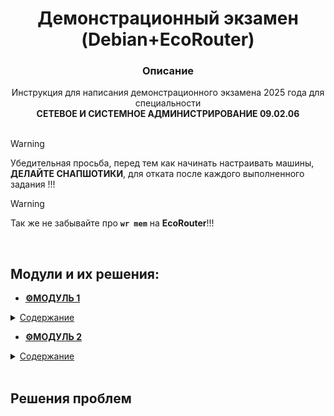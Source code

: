 # <div align="center"><strong>Демонстрационный экзамен (Debian+EcoRouter)</strong></div>
### <div align="center"><strong>Описание</strong> </div>
<div align="center">Инструкция для написания демонстрационного экзамена 2025 года для специальности</div> <div align="center"><strong>СЕТЕВОЕ И СИСТЕМНОЕ АДМИНИСТРИРОВАНИЕ 09.02.06</strong></div>
</br>

>[!WARNING]
>Убедительная просьба, перед тем как начинать настраивать машины, **ДЕЛАЙТЕ СНАПШОТИКИ**, для отката после каждого выполненного задания !!!

>[!WARNING]
>Так же не забывайте про **`wr mem`** на **EcoRouter**!!!


</br>

## Модули и их решения: 

+ **[⚙️МОДУЛЬ 1]()** 
<details>
  <summary><ins>Содержание</ins></summary> 
  
  1. **[Произведите _базовую настройку_ устройств]()**
  
  2. **[Настройка _ISP_]()**
  
  3. **[Создание _ЛОКАЛЬНЫХ_ учетных записей]()**
  
  4. **[Настройте на интерфейсе _HQ-RTR_ в сторону офиса _HQ_ виртуальный коммутатор]()**
   
  5. **[Настройка безопасного удаленного доступа на серверах _HQ-SRV_ и _BR-SRV_]()**
  
  6. **[Между офисами _HQ_ и _BR_ необходимо сконфигурировать _IP-туннель_]()**

  7. **[Обеспечьте _ДИНАМИЧЕСКУЮ МАРШРУТИЗАЦИЮ_]()**

  8. **[Настройка _ДИНАМИЧЕСКОЙ ТРАНСЛЯЦИИ АДРЕСОВ_]()**

  9. **[Настройка _ПРОТОКОЛА ДИНАМИЧЕСКОЙ КОНФИГУРАЦИИ ХОСТОВ_]()**

  10. **[Настройка _DNS для офисов HQ и BR_]()**

  11. **[Настройте _ЧАСОВОЙ ПОЯС_ на всех устройствах, согласно месту проведения экзамена]()**
    
  </details>

+ **[⚙️МОДУЛЬ 2]()**
<details>
  <summary><ins>Содержание</ins></summary>

1. **[Настройте доменный контроллер _SAMBA_ на машине _BR-SRV_]()**
    
2. **[Сконфигурируйте _ФАЙЛОВОЕ ХРАНИЛИЩЕ_]()**

3. **[Настройте службу сетевого времени на базе сервиса _CHRONY_]()**

4. **[Сконфигурируйте _ANSIBLE_ на сервере BR-SRV]()**
    
5. **[Развертывание приложений в _DOCKER_ на сервере BR-SRV]()**
    
6. **[На маршрутизаторах сконфигурируйте _СТАТИЧЕСКУЮ ТРАНСЛЯЦИЮ ПОРТОВ_]()**

7. **[Запустите сервис _MOODLE_ на сервере _HQ-SRV_:]()**

8. **[Настройте веб-сервер _NGINX_ как обратный _ПРОКСИ-СЕРВЕР_ на _HQ-RTR_]()**

9. **[Удобным способом установите приложение _Яндекс Браузере_ для организаций на _HQ-CLI_]()**
  </details>

</br>

## Решения проблем


